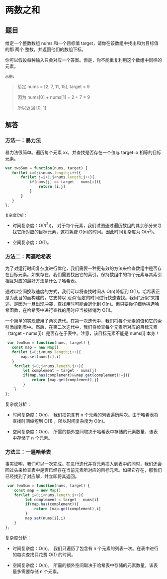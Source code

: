 # 两数之和
## 题目
给定一个整数数组 nums 和一个目标值 target，请你在该数组中找出和为目标值的那 两个 整数，并返回他们的数组下标。

你可以假设每种输入只会对应一个答案。但是，你不能重复利用这个数组中同样的元素。

`示例:`

 >给定 nums = [2, 7, 11, 15], target = 9
 >
 >因为 nums[0] + nums[1] = 2 + 7 = 9
 >
 >所以返回 [0, 1]

## 解答
### 方法一：暴力法
暴力法很简单。遍历每个元素 xx，并查找是否存在一个值与 target−x 相等的目标元素。

 ```javascript
 var twoSum = function(nums, target) {
    for(let i=0;i<nums.length;i++){
    	for(let j=i+1;j<nums.length;j++){
    	    if(nums[j] == target - nums[i]){
    			return [i,j]
            }
        }
    }
};
 ```

 `复杂度分析：`

- 时间复杂度：O($n^2$))， 对于每个元素，我们试图通过遍历数组的其余部分来寻找它所对应的目标元素，这将耗费 O(n)的时间。因此时间复杂度为 O($n^2$)。

- 空间复杂度：O(1)。 

### 方法二：两遍哈希表
为了对运行时间复杂度进行优化，我们需要一种更有效的方法来检查数组中是否存在目标元素。如果存在，我们需要找出它的索引。保持数组中的每个元素与其索引相互对应的最好方法是什么？哈希表。

通过以空间换取速度的方式，我们可以将查找时间从 O(n)降低到 O(1)。哈希表正是为此目的而构建的，它支持以 *近似* 恒定的时间进行快速查找。我用“近似”来描述，是因为一旦出现冲突，查找用时可能会退化到 O(n)。但只要你仔细地挑选哈希函数，在哈希表中进行查找的用时应当被摊销为 O(1)。

一个简单的实现使用了两次迭代。在第一次迭代中，我们将每个元素的值和它的索引添加到表中。然后，在第二次迭代中，我们将检查每个元素所对应的目标元素（target - nums[i]）是否存在于表中。注意，该目标元素不能是 nums[i] 本身！

 ```javascript
  var twoSum = function(nums, target) {
    const map = new Map()
    for(let i=0;i<nums.length;i++){
        map.set(nums[i],i)
    }
     for(let j=0;j<nums.length;j++){
         let complement = target - nums[j]
         if(map.has(complement)&&map.get(complement)!=j){
             return [map.get(complement),j]
         }
     }
};
 ```
 复杂度分析：

- 时间复杂度：O(n)， 我们把包含有 n 个元素的列表遍历两次。由于哈希表将查找时间缩短到 O(1) ，所以时间复杂度为 O(n)。

- 空间复杂度：O(n)， 所需的额外空间取决于哈希表中存储的元素数量，该表中存储了 n 个元素。 

### 方法三：一遍哈希表

事实证明，我们可以一次完成。在进行迭代并将元素插入到表中的同时，我们还会回过头来检查表中是否已经存在当前元素所对应的目标元素。如果它存在，那我们已经找到了对应解，并立即将其返回。

```javascript
 var twoSum = function(nums, target) {
    const map = new Map()
    for(let i=0;i<nums.length;i++){
         let complement = target - nums[i]
         if(map.has(complement)){
             return [map.get(complement),i]
         }
         map.set(nums[i],i)
    }
};
```
复杂度分析：

- 时间复杂度：O(n)， 我们只遍历了包含有 n 个元素的列表一次。在表中进行的每次查找只花费 O(1) 的时间。

- 空间复杂度：O(n)， 所需的额外空间取决于哈希表中存储的元素数量，该表最多需要存储 n 个元素。
